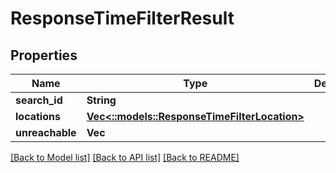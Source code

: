 # ResponseTimeFilterResult

## Properties

Name | Type | Description | Notes
------------ | ------------- | ------------- | -------------
**search_id** | **String** |  | 
**locations** | [**Vec<::models::ResponseTimeFilterLocation>**](ResponseTimeFilterLocation.md) |  | 
**unreachable** | **Vec<String>** |  | 

[[Back to Model list]](../README.md#documentation-for-models) [[Back to API list]](../README.md#documentation-for-api-endpoints) [[Back to README]](../README.md)



